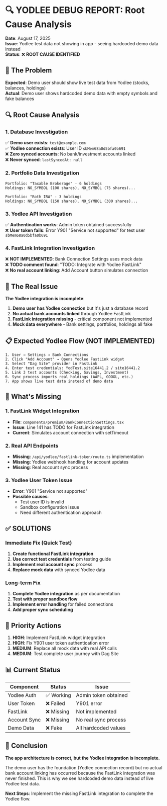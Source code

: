 # 🔍 YODLEE DEBUG REPORT: Root Cause Analysis

**Date**: August 17, 2025  
**Issue**: Yodlee test data not showing in app - seeing hardcoded demo data instead  
**Status**: ❌ **ROOT CAUSE IDENTIFIED**

## 🎯 The Problem

**Expected**: Demo user should show live test data from Yodlee (stocks, balances, holdings)  
**Actual**: Demo user shows hardcoded demo data with empty symbols and fake balances

## 🔍 Root Cause Analysis

### 1. Database Investigation
✅ **Demo user exists**: `test@example.com`  
✅ **Yodlee connection exists**: User ID `sbMem68a0d5bfa0b691`  
❌ **Zero synced accounts**: No bank/investment accounts linked  
❌ **Never synced**: `lastSyncedAt: null`

### 2. Portfolio Data Investigation
```
Portfolio: "Taxable Brokerage" - 6 holdings
Holdings: NO_SYMBOL (100 shares), NO_SYMBOL (75 shares)...

Portfolio: "Roth IRA" - 3 holdings  
Holdings: NO_SYMBOL (150 shares), NO_SYMBOL (300 shares)...
```

### 3. Yodlee API Investigation  
✅ **Authentication works**: Admin token obtained successfully  
❌ **User token fails**: Error Y901 "Service not supported" for test user `sbMem68a0d5bfa0b691`

### 4. FastLink Integration Investigation
❌ **NOT IMPLEMENTED**: Bank Connection Settings uses mock data  
❌ **TODO comment found**: "TODO: Integrate with Yodlee FastLink"  
❌ **No real account linking**: Add Account button simulates connection

## 🔧 The Real Issue

**The Yodlee integration is incomplete**:

1. **Demo user has Yodlee connection** but it's just a database record
2. **No actual bank accounts linked** through Yodlee FastLink
3. **FastLink integration missing** - critical component not implemented
4. **Mock data everywhere** - Bank settings, portfolios, holdings all fake

## 📋 Expected Yodlee Flow (NOT IMPLEMENTED)

```
1. User → Settings → Bank Connections
2. Click "Add Account" → Opens Yodlee FastLink widget
3. Select "Dag Site" provider in FastLink
4. Enter test credentials: YodTest.site16441.2 / site16441.2
5. Link 3 test accounts (Checking, Savings, Investment)
6. Sync process imports real holdings (AAPL, GOOGL, etc.)
7. App shows live test data instead of demo data
```

## 🚨 What's Missing

### 1. FastLink Widget Integration
- **File**: `components/premium/BankConnectionSettings.tsx`
- **Issue**: Line 141 has TODO for FastLink integration
- **Current**: Simulates account connection with setTimeout

### 2. Real API Endpoints
- **Missing**: `/api/yodlee/fastlink-token/route.ts` implementation
- **Missing**: Yodlee webhook handling for account updates
- **Missing**: Real account sync process

### 3. Yodlee User Token Issue
- **Error**: Y901 "Service not supported" 
- **Possible causes**:
  - Test user ID is invalid
  - Sandbox configuration issue
  - Need different authentication approach

## ✅ SOLUTIONS

### Immediate Fix (Quick Test)
1. **Create functional FastLink integration**
2. **Use correct test credentials** from testing guide
3. **Implement real account sync** process
4. **Replace mock data** with synced Yodlee data

### Long-term Fix
1. **Complete Yodlee integration** as per documentation
2. **Test with proper sandbox flow**
3. **Implement error handling** for failed connections
4. **Add proper sync scheduling**

## 🎯 Priority Actions

1. **HIGH**: Implement FastLink widget integration
2. **HIGH**: Fix Y901 user token authentication error  
3. **MEDIUM**: Replace all mock data with real API calls
4. **MEDIUM**: Test complete user journey with Dag Site

## 📊 Current Status

| Component | Status | Issue |
|-----------|---------|-------|
| Yodlee Auth | ✅ Working | Admin token obtained |
| User Token | ❌ Failed | Y901 error |
| FastLink | ❌ Missing | Not implemented |
| Account Sync | ❌ Missing | No real sync process |
| Demo Data | ❌ Fake | All hardcoded values |

## 🔄 Conclusion

**The app architecture is correct, but the Yodlee integration is incomplete.**

The demo user has the foundation (Yodlee connection record) but no actual bank account linking has occurred because the FastLink integration was never finished. This is why we see hardcoded demo data instead of live Yodlee test data.

**Next Steps**: Implement the missing FastLink integration to complete the Yodlee flow.